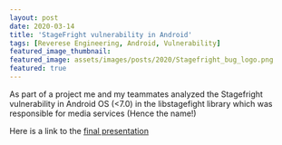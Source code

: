 ```yaml
---
layout: post
date: 2020-03-14
title: 'StageFright vulnerability in Android'
tags: [Reverese Engineering, Android, Vulnerability]
featured_image_thumbnail:
featured_image: assets/images/posts/2020/Stagefright_bug_logo.png
featured: true
---
```


As part of a project me and my teammates analyzed the Stagefright vulnerability in Android OS (<7.0) in the libstagefight library which was responsible for media services (Hence the name!)

Here is a link to the [final presentation](https://drive.google.com/file/d/1WR3DA4WI02zbKMXcPN2euaZMzaC09TXp/view?usp=sharing)